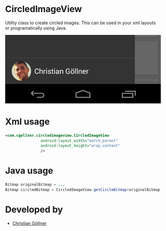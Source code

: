 CircledImageView
=============================

Utility class to create circled images. This can be used in your xml layouts 
or programatically using Java.

![](sample.png)

Xml usage
=============================

```xml
<com.cgollner.circledimageview.CircledImageView
                android:layout_width="match_parent"
                android:layout_height="wrap_content" 
                />
```

Java usage
=============================
```java
Bitmap originalBitmap = ...
Bitmap circledBitmap = CircledImageView.getCircleBitmap(originalBitmap);
```

Developed by
=============================
* [Christian Göllner][1]

[1]: http://www.cgollner.x10.mx
